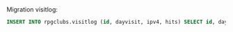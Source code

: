 ```sql



```

Migration visitlog:

```sql
INSERT INTO rpgclubs.visitlog (id, dayvisit, ipv4, hits) SELECT id, dayvisit, ipv4, hits FROM rpgclubs_xussr.rpgcrf_clubs_visitlog; 
```
